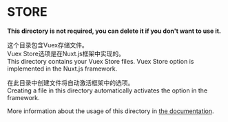 # STORE

**This directory is not required, you can delete it if you don't want to use it.**

这个目录包含Vuex存储文件。  
Vuex Store选项是在Nuxt.js框架中实现的。  
This directory contains your Vuex Store files.
Vuex Store option is implemented in the Nuxt.js framework.

在此目录中创建文件将自动激活框架中的选项。  
Creating a file in this directory automatically activates the option in the framework.

More information about the usage of this directory in [the documentation](https://nuxtjs.org/guide/vuex-store).
